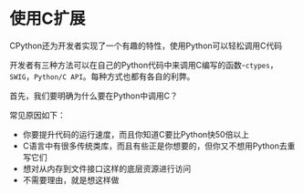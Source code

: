 # 使用C扩展
CPython还为开发者实现了一个有趣的特性，使用Python可以轻松调用C代码

开发者有三种方法可以在自己的Python代码中来调用C编写的函数-```ctypes```，```SWIG```，```Python/C API```。每种方式也都有各自的利弊。 

首先，我们要明确为什么要在Python中调用C？

常见原因如下：
-  你要提升代码的运行速度，而且你知道C要比Python快50倍以上
-  C语言中有很多传统类库，而且有些正是你想要的，但你又不想用Python去重写它们
-  想对从内存到文件接口这样的底层资源进行访问
-  不需要理由，就是想这样做
